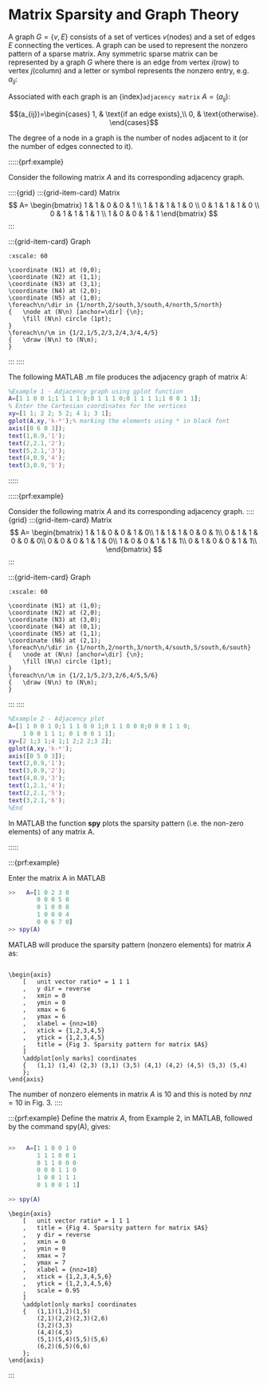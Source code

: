 # Matrix Sparsity and Graph Theory

A graph $G = \{v,E\}$ consists of a set of vertices $v\text{(nodes)}$
and a set of edges $E$ connecting the vertices. A graph can be used to
represent the nonzero pattern of a sparse matrix. Any symmetric sparse
matrix can be represented by a graph $G$ where there is an edge from
vertex $i\text{(row)}$ to vertex $j\text{(column)}$ and a letter
or symbol represents the nonzero entry, e.g. $a_{ij}$:

Associated with each graph is an {index}`adjacency matrix` $A = (a_{ij})$:

$$(a_{ij})=\begin{cases}
        1, & \text{if an edge exists},\\
        0, & \text{otherwise}.
    \end{cases}$$

The degree of a node in a graph is the number of nodes adjacent to it
(or the number of edges connected to it).

:::::{prf:example}

Consider the following matrix $A$ and its corresponding adjacency graph.

::::{grid}
:::{grid-item-card} Matrix
$$
A=
    \begin{bmatrix}
      1 & 1 & 0 & 0 & 1 \\
      1 & 1 & 1 & 1 & 0 \\
      0 & 1 & 1 & 1 & 0 \\
      0 & 1 & 1 & 1 & 1 \\
      1 & 0 & 0 & 1 & 1
    \end{bmatrix}
$$
:::

:::{grid-item-card} Graph
```{tikz}  
:xscale: 60

\coordinate (N1) at (0,0);
\coordinate (N2) at (1,1);
\coordinate (N3) at (3,1);
\coordinate (N4) at (2,0);
\coordinate (N5) at (1,0);
\foreach\n/\dir in {1/north,2/south,3/south,4/north,5/north}
{   \node at (N\n) [anchor=\dir] {\n};
    \fill (N\n) circle (1pt);
}
\foreach\n/\m in {1/2,1/5,2/3,2/4,3/4,4/5}
{   \draw (N\n) to (N\m);
}
```
:::
::::


The following MATLAB .m file produces the adjacency graph of matrix A:

```matlab
%Example 1 - Adjacency graph using gplot function
A=[1 1 0 0 1;1 1 1 1 0;0 1 1 1 0;0 1 1 1 1;1 0 0 1 1];
% Enter the Cartesian coordinates for the vertices
xy=[1 1; 2 2; 5 2; 4 1; 3 1];
gplot(A,xy,'k-*');% marking the elements using * in black font
axis([0 6 0 3]);
text(1,0.9,'1');
text(2,2.1,'2');
text(5,2.1,'3');
text(4,0.9,'4');
text(3,0.9,'5');        
```
:::::

:::::{prf:example}

Consider the following matrix $A$ and its corresponding adjacency graph.
::::{grid}
:::{grid-item-card} Matrix
$$
A=
    \begin{bmatrix}
      1 & 1 & 0 & 0 & 1 & 0\\
      1 & 1 & 1 & 0 & 0 & 1\\
      0 & 1 & 1 & 0 & 0 & 0\\
      0 & 0 & 0 & 1 & 1 & 0\\
      1 & 0 & 0 & 1 & 1 & 1\\
      0 & 1 & 0 & 0 & 1 & 1\\
    \end{bmatrix}
$$
:::

:::{grid-item-card} Graph
```{tikz}  
:xscale: 60

\coordinate (N1) at (1,0);
\coordinate (N2) at (2,0);
\coordinate (N3) at (3,0);
\coordinate (N4) at (0,1);
\coordinate (N5) at (1,1);
\coordinate (N6) at (2,1);
\foreach\n/\dir in {1/north,2/north,3/north,4/south,5/south,6/south}
{   \node at (N\n) [anchor=\dir] {\n};
    \fill (N\n) circle (1pt);
}
\foreach\n/\m in {1/2,1/5,2/3,2/6,4/5,5/6}
{   \draw (N\n) to (N\m);
}
```
:::
::::

```matlab
%Example 2 - Adjacency plot
A=[1 1 0 0 1 0;1 1 1 0 0 1;0 1 1 0 0 0;0 0 0 1 1 0;
    1 0 0 1 1 1; 0 1 0 0 1 1];
xy=[2 1;3 1;4 1;1 2;2 2;3 2];
gplot(A,xy,'k-*');
axis([0 5 0 3]);
text(2,0.9,'1');
text(3,0.9,'2');
text(4,0.9,'3');
text(1,2.1,'4');
text(2,2.1,'5');
text(3,2.1,'6');
%End                                            
```

In MATLAB the function **spy** plots the sparsity pattern (i.e. the
non-zero elements) of any matrix A. 

:::::

:::{prf:example}

Enter the matrix A in MATLAB

```matlab
>>   A=[1 0 2 3 0
        0 0 0 5 0
        0 1 0 0 8
        1 0 0 0 4
        0 0 6 7 0] 
>> spy(A)
```
MATLAB will produce the sparsity pattern (nonzero elements) for matrix
$A$ as:

```{tikz}  

\begin{axis}
    [   unit vector ratio* = 1 1 1
    ,   y dir = reverse
    ,   xmin = 0
    ,   ymin = 0
    ,   xmax = 6
    ,   ymax = 6
    ,   xlabel = {nnz=10}
    ,   xtick = {1,2,3,4,5}
    ,   ytick = {1,2,3,4,5}
    ,   title = {Fig 3. Sparsity pattern for matrix $A$}
    ]
    \addplot[only marks] coordinates
    {   (1,1) (1,4) (2,3) (3,1) (3,5) (4,1) (4,2) (4,5) (5,3) (5,4)
    };
\end{axis}
```

The number of nonzero elements in matrix $A$ is $10$ and this is noted
by $nnz=10$ in Fig. 3.
::::

:::{prf:example}
Define the matrix $A$, from Example 2, in
MATLAB, followed by the command spy(A), gives:

```matlab

>>   A=[1 1 0 0 1 0
        1 1 1 0 0 1
        0 1 1 0 0 0
        0 0 0 1 1 0
        1 0 0 1 1 1
        0 1 0 0 1 1]

>> spy(A)
```    

```{tikz}
\begin{axis}
    [   unit vector ratio* = 1 1 1
    ,   title = {Fig 4. Sparsity pattern for matrix $A$}
    ,   y dir = reverse
    ,   xmin = 0
    ,   ymin = 0
    ,   xmax = 7
    ,   ymax = 7
    ,   xlabel = {nnz=18}
    ,   xtick = {1,2,3,4,5,6}
    ,   ytick = {1,2,3,4,5,6}
    ,   scale = 0.95
    ]
    \addplot[only marks] coordinates
    {   (1,1)(1,2)(1,5)
        (2,1)(2,2)(2,3)(2,6)
        (3,2)(3,3)
        (4,4)(4,5)
        (5,1)(5,4)(5,5)(5,6)
        (6,2)(6,5)(6,6)
    };
\end{axis}
```
:::